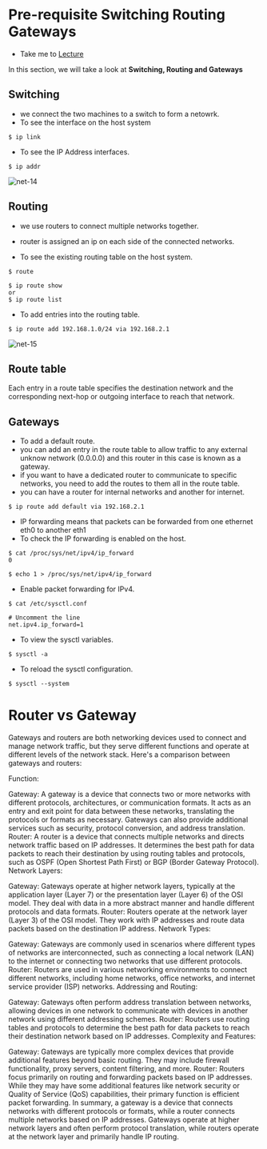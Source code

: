 # Pre-requisite Switching Routing Gateways

  - Take me to [Lecture](https://kodekloud.com/topic/pre-requisite-switching-routing-gateways-cni-in-kubernetes/)

In this section, we will take a look at **Switching, Routing and Gateways**

## Switching
- we connect the two machines to a switch to form a netowrk.
- To see the interface on the host system
  
```
$ ip link
```
- To see the IP Address interfaces.

```
$ ip addr
```

![net-14](../../images/net14.PNG)

## Routing
- we use routers to connect multiple networks together.
- router is assigned an ip on each side of the connected networks.

- To see the existing routing table on the host system.

```
$ route
```
```
$ ip route show
or
$ ip route list
```

- To add entries into the routing table.

```
$ ip route add 192.168.1.0/24 via 192.168.2.1
```

![net-15](../../images/net15.PNG)

## Route table
Each entry in a route table specifies the destination network and the corresponding next-hop or outgoing interface to reach that network.

## Gateways

- To add a default route.
- you can add an entry in the route table to allow traffic to any external unknow network (0.0.0.0) and this router in this case is known as a gateway.
- if you want to have a dedicated router to communicate to specific networks, you need to add the routes to them all in the route table.
- you can have a router for internal networks and another for internet.
```
$ ip route add default via 192.168.2.1
```
- IP forwarding means that packets can be forwarded from one ethernet eth0 to another eth1
- To check the IP forwarding is enabled on the host.
```
$ cat /proc/sys/net/ipv4/ip_forward
0

$ echo 1 > /proc/sys/net/ipv4/ip_forward
```

- Enable packet forwarding for IPv4.
```
$ cat /etc/sysctl.conf

# Uncomment the line
net.ipv4.ip_forward=1
```

- To view the sysctl variables.
```
$ sysctl -a 
```

- To reload the sysctl configuration.
```
$ sysctl --system
```

# Router vs Gateway 

Gateways and routers are both networking devices used to connect and manage network traffic, but they serve different functions and operate at different levels of the network stack. Here's a comparison between gateways and routers:

Function:

Gateway: A gateway is a device that connects two or more networks with different protocols, architectures, or communication formats. It acts as an entry and exit point for data between these networks, translating the protocols or formats as necessary. Gateways can also provide additional services such as security, protocol conversion, and address translation.
Router: A router is a device that connects multiple networks and directs network traffic based on IP addresses. It determines the best path for data packets to reach their destination by using routing tables and protocols, such as OSPF (Open Shortest Path First) or BGP (Border Gateway Protocol).
Network Layers:

Gateway: Gateways operate at higher network layers, typically at the application layer (Layer 7) or the presentation layer (Layer 6) of the OSI model. They deal with data in a more abstract manner and handle different protocols and data formats.
Router: Routers operate at the network layer (Layer 3) of the OSI model. They work with IP addresses and route data packets based on the destination IP address.
Network Types:

Gateway: Gateways are commonly used in scenarios where different types of networks are interconnected, such as connecting a local network (LAN) to the internet or connecting two networks that use different protocols.
Router: Routers are used in various networking environments to connect different networks, including home networks, office networks, and internet service provider (ISP) networks.
Addressing and Routing:

Gateway: Gateways often perform address translation between networks, allowing devices in one network to communicate with devices in another network using different addressing schemes.
Router: Routers use routing tables and protocols to determine the best path for data packets to reach their destination network based on IP addresses.
Complexity and Features:

Gateway: Gateways are typically more complex devices that provide additional features beyond basic routing. They may include firewall functionality, proxy servers, content filtering, and more.
Router: Routers focus primarily on routing and forwarding packets based on IP addresses. While they may have some additional features like network security or Quality of Service (QoS) capabilities, their primary function is efficient packet forwarding.
In summary, a gateway is a device that connects networks with different protocols or formats, while a router connects multiple networks based on IP addresses. Gateways operate at higher network layers and often perform protocol translation, while routers operate at the network layer and primarily handle IP routing.









